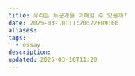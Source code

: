 ```yaml
---
title: 우리는 누군가를 이해할 수 있을까?
date: 2025-03-10T11:20:22+09:00
aliases: 
tags:
  - essay
description: 
updated: 2025-03-10T11:20
---
```


